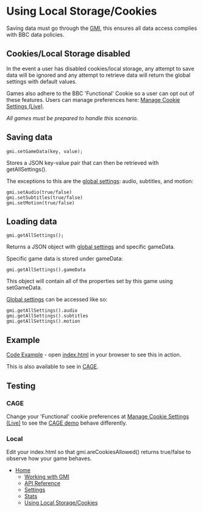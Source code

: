 # Using Local Storage/Cookies

Saving data must go through the [GMI](working-with-gmi.md), 
this ensures all data access complies with BBC data policies.

## Cookies/Local Storage disabled

In the event a user has disabled cookies/local storage, any attempt to 
save data will be ignored and any attempt to retrieve data will 
return the global settings with default values.

Games also adhere to the BBC 'Functional' Cookie so a user can opt out of these features. 
Users can manage preferences here: [Manage Cookie Settings (Live)].

*All games must be prepared to handle this scenario.*

## Saving data

````
gmi.setGameData(key, value);
````

Stores a JSON key-value pair that can then be retrieved with getAllSettings().

The exceptions to this are the [global settings](gmi.md#global-game-settings): audio, subtitles, and motion:

````
gmi.setAudio(true/false)
gmi.setSubtitles(true/false)
gmi.setMotion(true/false)
````

## Loading data

````
gmi.getAllSettings();
````

Returns a JSON object with [global settings](gmi.md#global-game-settings) and specific gameData.

Specific game data is stored under gameData:

````
gmi.getAllSettings().gameData
````

This object will contain all of the properties set by this game using setGameData.

[Global settings](gmi.md#global-game-settings) can be accessed like so:

````
gmi.getAllSettings().audio
gmi.getAllSettings().subtitles
gmi.getAllSettings().motion
````

## Example
[Code Example](../src/main.js) - open [index.html](../src/index.html) in your browser to see this in action.

This is also available to see in [CAGE](https://www.bbc.co.uk/cbeebies/embed/game/childrens-games-starter-pack).

## Testing

### CAGE
Change your 'Functional' cookie preferences at [Manage Cookie Settings (Live)] to see the [CAGE demo](https://www.bbc.co.uk/cbeebies/embed/game/childrens-games-starter-pack)
behave differently.

### Local
Edit your index.html so that gmi.areCookiesAllowed() returns true/false to observe how your game behaves. 


[Manage Cookie Settings (TEST)]: http://www.test.bbc.co.uk/privacy/cookies/managing/cookie-settings
[Manage Cookie Settings (LIVE)]: http://www.bbc.co.uk/privacy/cookies/managing/cookie-settings

* [Home](../README.md)
    * [Working with GMI](working-with-gmi.md)
    * [API Reference](gmi.md)
    * [Settings](settings.md)
    * [Stats](stats.md#stats)
    * [Using Local Storage/Cookies](data-storage.md#using-local-storagecookies)
